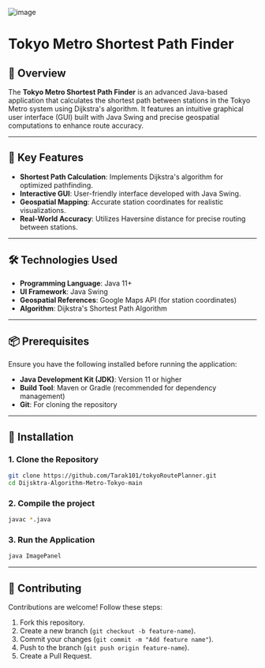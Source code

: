 ![image](https://github.com/user-attachments/assets/f7bd0cd6-f3e0-4ef4-b14d-418d493f039e)
# Tokyo Metro Shortest Path Finder  

## 📖 Overview  
The **Tokyo Metro Shortest Path Finder** is an advanced Java-based application that calculates the shortest path between stations in the Tokyo Metro system using Dijkstra's algorithm. It features an intuitive graphical user interface (GUI) built with Java Swing and precise geospatial computations to enhance route accuracy.  

---

## 🌟 Key Features  
- **Shortest Path Calculation**: Implements Dijkstra's algorithm for optimized pathfinding.  
- **Interactive GUI**: User-friendly interface developed with Java Swing.  
- **Geospatial Mapping**: Accurate station coordinates for realistic visualizations.  
- **Real-World Accuracy**: Utilizes Haversine distance for precise routing between stations.  

---

## 🛠️ Technologies Used  
- **Programming Language**: Java 11+  
- **UI Framework**: Java Swing  
- **Geospatial References**: Google Maps API (for station coordinates)  
- **Algorithm**: Dijkstra's Shortest Path Algorithm  

---

## 📦 Prerequisites  
Ensure you have the following installed before running the application:  
- **Java Development Kit (JDK)**: Version 11 or higher  
- **Build Tool**: Maven or Gradle (recommended for dependency management)  
- **Git**: For cloning the repository  

---

## 🚀 Installation  

### 1. Clone the Repository  
```bash  
git clone https://github.com/Tarak101/tokyoRoutePlanner.git 
cd Dijsktra-Algorithm-Metro-Tokyo-main  
```  

### 2. Compile the project
```bash  
javac *.java
```  

### 3. Run the Application  
```bash  
java ImagePanel
```  

---

## 🤝 Contributing  
Contributions are welcome! Follow these steps:  
1. Fork this repository.  
2. Create a new branch (`git checkout -b feature-name`).  
3. Commit your changes (`git commit -m "Add feature name"`).  
4. Push to the branch (`git push origin feature-name`).  
5. Create a Pull Request.  

